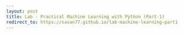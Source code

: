 ```yaml
---
layout: post
title: Lab - Practical Machine Learning with Python (Part-1)
redirect_to: https://savan77.github.io/lab-machine-learning-part1
---
```

